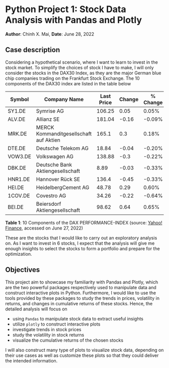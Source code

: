 # Python Project 1: Stock Data Analysis with Pandas and Plotly

**Author**: Chinh X. Mai, **Date**: June 28, 2022

## Case description

Considering a hypothetical scenario, where I want to learn to invest in the stock market. To simplify the choices of stock I have to make, I will only consider the stocks in the DAX30 Index, as they are the major German blue chip companies trading on the Frankfurt Stock Exchange. The 10 components of the DAX30 index are listed in the table below

| Symbol  | Company Name                                | Last Price | Change | % Change | Volume     |
| ------- | ------------------------------------------- | ---------- | ------ | -------- | ---------- |
| SY1.DE  | Symrise AG                                  | 106.25     | 0.05   | 0.05%    | 277,156    |
| ALV.DE  | Allianz SE                                  | 181.04     | \-0.16 | \-0.09%  | 1,069,053  |
| MRK.DE  | MERCK Kommanditgesellschaft auf Aktien      | 165.1      | 0.3    | 0.18%    | 313,644    |
| DTE.DE  | Deutsche Telekom AG                         | 18.84      | \-0.04 | \-0.20%  | 6,880,550  |
| VOW3.DE | Volkswagen AG                               | 138.88     | \-0.3  | \-0.22%  | 913,070    |
| DBK.DE  | Deutsche Bank Aktiengesellschaft            | 8.89       | \-0.03 | \-0.33%  | 10,112,593 |
| HNR1.DE | Hannover Rück SE                            | 136.4      | \-0.45 | \-0.33%  | 95,892     |
| HEI.DE  | HeidelbergCement AG                         | 48.78      | 0.29   | 0.60%    | 623,977    |
| 1COV.DE | Covestro AG                                 | 34.26      | \-0.22 | \-0.64%  | 982,911    |
| BEI.DE  | Beiersdorf Aktiengesellschaft               | 98.62      | 0.64   | 0.65%    | 246,097    |

**Table 1**: 10 Components of the DAX PERFORMANCE-INDEX (source: [Yahoo! Finance](https://finance.yahoo.com/quote/%5EGDAXI/components?p=%5EGDAXI), accessed on June 27, 2022)

These are the stocks that I would like to carry out an exploratory analysis on. As I want to invest in 6 stocks, I expect that the analysis will give me enough insights to select the stocks to form a portfolio and prepare for the optimization.

## Objectives

This project aim to showcase my familiarity with Pandas and Plotly, which are the two powerful packages respectively used to manipulate data and construct interactive plots in Python. Furthermore, I would like to use the tools provided by these packages to study the trends in prices, volatility in returns, and changes in cumulative returns of these stocks. Hence, the detailed analysis will focus on

* using `Pandas` to manipulate stock data to extract useful insights
* utilize `plotly` to construct interactive plots
* investigate trends in stock prices
* study the volatility in stock returns
* visualize the cumulative returns of the chosen stocks

I will also construct many type of plots to visualize stock data, depending on their use cases as well as customize these plots so that they could deliver the intended information.
